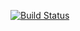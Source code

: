 [![Build Status](https://travis-ci.org/ablshk/ecommerce.svg?branch=master)](https://travis-ci.org/ablshk/ecommerce)
